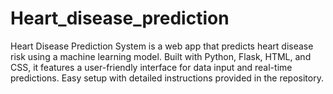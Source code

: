 # Heart_disease_prediction
Heart Disease Prediction System is a web app that predicts heart disease risk using a machine learning model. Built with Python, Flask, HTML, and CSS, it features a user-friendly interface for data input and real-time predictions. Easy setup with detailed instructions provided in the repository.
